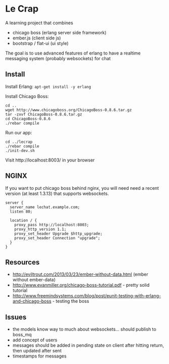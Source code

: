 Le Crap
=======

A learning project that combines

 * chicago boss (erlang server side framework)
 * ember.js (client side js)
 * bootstrap / flat-ui (ui style)

The goal is to use advanced features of erlang to have a realtime messaging system (probably websockets) for chat

Install
-------

Install Erlang: `apt-get install -y erlang`

Install Chicago Boss:

    cd ..
    wget http://www.chicagoboss.org/ChicagoBoss-0.8.6.tar.gz
    tar -zxvf ChicagoBoss-0.8.6.tar.gz
    cd ChicagoBoss-0.8.6
    ./rebar compile

Run our app:

    cd ../lecrap
    ./rebar compile
    ./init-dev.sh

Visit http://localhost:8003/ in your browser

NGINX
-----

If you want to put chicago boss behind nginx, you will need need a recent
version (at least 1.3.13) that supports websockets.

    server {
      server_name lechat.example.com;
      listen 80;

      location / {
        proxy_pass http://localhost:8003;
        proxy_http_version 1.1;
        proxy_set_header Upgrade $http_upgrade;
        proxy_set_header Connection "upgrade";
      }
    }


Resources
---------

 * http://eviltrout.com/2013/03/23/ember-without-data.html (ember without ember-data)
 * http://www.evanmiller.org/chicago-boss-tutorial.pdf - pretty solid tutorial
 * http://www.freemindsystems.com/blog/post/eunit-testing-with-erlang-and-chicago-boss - testing the boss

Issues
------

 * the models know way to much about websockets... should publish to boss_mq
 * add concept of users
 * messages should be added in pending state on client after hitting return, then updated after sent
 * timestamps for messages
